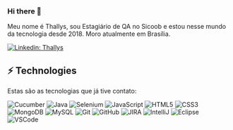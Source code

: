 ### Hi there 👋

Meu nome é Thallys, sou Estagiário de QA no Sicoob e estou nesse mundo da tecnologia desde 2018.
Moro atualmente em Brasília.

[![Linkedin: Thallys](https://img.shields.io/badge/-Linkedin-blue?style=flat-square&logo=Linkedin&logoColor=white&link=https://www.linkedin.com/in/thallys-de-souza-159485180/)](https://www.linkedin.com/in/thallys-de-souza-159485180/)

## ⚡ Technologies

Estas são as tecnologias que já tive contato:

![Cucumber](https://img.shields.io/badge/Cucumber-BDD-ff69b4?style=flat-square)
![Java](https://img.shields.io/badge/-Java-007396?style=flat-square&logo=java)
![Selenium](https://img.shields.io/badge/Selenium-WebDriver-blueviolet?style=flat-square)
![JavaScript](https://img.shields.io/badge/-JavaScript-black?style=flat-square&logo=javascript)
![HTML5](https://img.shields.io/badge/-HTML5-E34F26?style=flat-square&logo=html5&logoColor=white)
![CSS3](https://img.shields.io/badge/-CSS3-1572B6?style=flat-square&logo=css3)
![MongoDB](https://img.shields.io/badge/-MongoDB-black?style=flat-square&logo=mongodb)
![MySQL](https://img.shields.io/badge/-MySQL-4479A1?style=flat-square&logo=mysql&logoColor=white)
![Git](https://img.shields.io/badge/-Git-black?style=flat-square&logo=git)
![GitHub](https://img.shields.io/badge/-GitHub-181717?style=flat-square&logo=github)
![JIRA](https://img.shields.io/badge/-JIRA-0052CC?style=flat-square&logo=jira)
![IntelliJ](https://img.shields.io/badge/-IntelliJ%20IDEA-black?style=flat-square&logo=intellij-idea&logoColor=white)
![Eclipse](https://img.shields.io/badge/-Eclipse-2C2255?style=flat-square&logo=eclipse&logoColor=white)
![VSCode](https://img.shields.io/badge/-VSCode-007ACC?style=flat-square&logo=visual-studio-code&logoColor=white)
